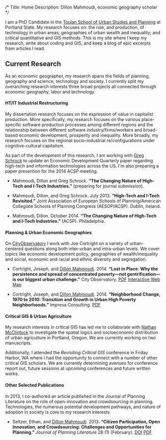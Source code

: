 /*
Title: Home
Description: Dillon Mahmoudi, economic geography scholar
*/

<hintro>I am a PhD Candidate in the [Toulan School of Urban Studies and Planning](http://www.pdx.edu/usp) at Portland State. My research focuses on: the role, and production, of technology in urban areas; geographies of urban wealth and inequality; and critical quantitative and GIS methods. This is my site where I keep my research, write about coding and GIS, and keep a blog of epic excerpts from articles I read.</hintro>

## Current Research
As an economic geographer, my research spans the fields of planning, geography and science, technology and society. I currently split my overarching research interests three broad projects all connected through economic geography, labor and technology.

#### HT/IT Industrial Restructuring
My dissertation research focuses on the expression of value in capitalist production. More specifically, my research focuses on the various place-specific software production processes among different regions and the relationship between different software industry/firms/workers and broad-based economic development, prosperity and inequality. More broadly, my research focuses on the regional socio-industrial re/configurations under cognitive-cultural capitalism.

As part of the development of this research, I am working with [Greg Schrock](http://www.pdx.edu/profile/meet-assistant-professor-greg-schrock) to update an Economic Development Quarterly paper regarding high-tech and information technologies across the US. I'm also preparing a paper presention for the 2014 ACSP meeting.

- Mahmoudi, Dillon and Greg Schrock. **“The Changing Nature of High-Tech and I-Tech Industries.”** (preparing for journal submission).

- Mahmoudi, Dillon, and Greg Schrock. July 2013. **“High-Tech and I-Tech Revisited.”** Joint Association of European Schools of Planning/American Collegiate Schools of Planning Congress (AESOP/ACSP). Dublin, Ireland.

- Mahmoudi, Dillon. October 2014. **“The Changing Nature of High-Tech and I-Tech Industries.”** (ACSP). Philadelphia.

#### Planning & Urban Economic Geographies
On [CityObservatory](http://www.cityobservatory.org) I work with Joe Cortright on a variety of urban-centered questions along both inter-urban and intra-urban levels. We cover topics like economic development policy, geographies of wealth/inequality and social, economic and racial and ethnic diversity and segregation.

- Cortright, Joseph, and <u>Dillon Mahmoudi</u>. 2014. **“Lost in Place: Why the persistence and spread of concentrated poverty—not gentrification—is our biggest urban challenge.”** City Observatory. [PDF](http://dillonm.io/articles/Cortright_Mahmoudi_2014_Lost-In-Place.pdf) [Interactive Web Map](http://cityobservatory.org/maps/lostinplace/)

- Cortright, Joseph, and <u>Dillon Mahmoudi</u>. 2014. **“Neighborhood Change, 1970 to 2010: Transition and Growth in Urban High Poverty Neighborhoods.”** Impresa Consulting. [PDF](http://dillonm.io/articles/Cortright_Mahmoudi_2014_Neighborhood-Change.pdf)

#### Critical GIS & Urban Agriculture
My research interests in critical GIS has led me to collaborate with [Nathan McClintock](http://urbanfood.org/) to investigate the spatial logics and socioeconomic distribution of urban agriculture in Portland, Oregon. We are currently working on two manuscripts.

Additionally, I attended the _Revisiting Critical GIS_ conference in Friday Harbor, WA where I had the opportunity to connect with a number of other critical GIS scholars. We are currently determining avenues for conference report out, future sessions at upcoming conferences and future written works.

#### Other Selected Publications
In 2013, I co-authored an article published in the Journal of Planning Literature on the role of open-innovation and crowdsourcing in planning. Technologies, the numerous potential development pathways, and nature of adoption in society is core to my research interests.

- Seltzer, Ethan, and <u>Dillon Mahmoudi</u>. 2013. **“Citizen Participation, Open Innovation, and Crowdsourcing: Challenges and Opportunities for Planning.”** _Journal of Planning Literature_ 28 (1) (February). [DOI](http://dx.doi.org/10.1177/0885412212469112) [PDF](http://dillonm.io/articles/Seltzer_Mahmoudi_2012_Citizen-Participation-Open-Innovation-and-Crowdsourcing.pdf)
